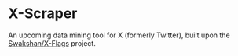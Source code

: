 # X-Scraper
An upcoming data mining tool for X (formerly Twitter), built upon the [Swakshan/X-Flags](https://github.com/Swakshan/X-Flags) project.